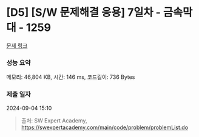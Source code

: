 # [D5] [S/W 문제해결 응용] 7일차 - 금속막대 - 1259 

[문제 링크](https://swexpertacademy.com/main/code/problem/problemDetail.do?contestProbId=AV18NaZqIt8CFAZN) 

### 성능 요약

메모리: 46,804 KB, 시간: 146 ms, 코드길이: 736 Bytes

### 제출 일자

2024-09-04 15:10



> 출처: SW Expert Academy, https://swexpertacademy.com/main/code/problem/problemList.do